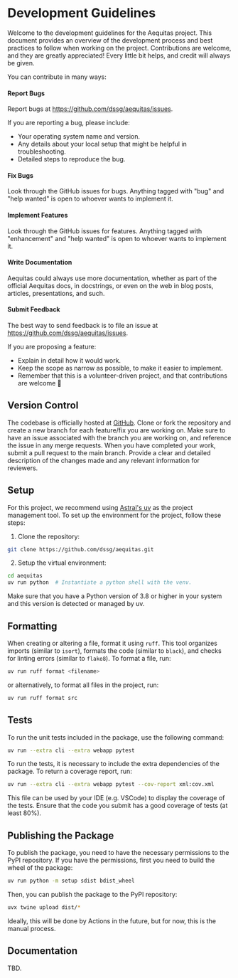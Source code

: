 # Development Guidelines

Welcome to the development guidelines for the Aequitas project. This document provides an overview of the development process and best practices to follow when working on the project. Contributions are welcome, and they are greatly appreciated! Every little bit helps, and credit will always be given.

You can contribute in many ways:

#### Report Bugs
Report bugs at https://github.com/dssg/aequitas/issues.

If you are reporting a bug, please include:

* Your operating system name and version.
* Any details about your local setup that might be helpful in troubleshooting.
* Detailed steps to reproduce the bug.

#### Fix Bugs

Look through the GitHub issues for bugs. Anything tagged with "bug" and "help wanted" is open to whoever wants to implement it.

#### Implement Features

Look through the GitHub issues for features. Anything tagged with "enhancement" and "help wanted" is open to whoever wants to implement it.

#### Write Documentation

Aequitas could always use more documentation, whether as part of the official Aequitas docs, in docstrings, or even on the web in blog posts, articles, presentations, and such.

#### Submit Feedback

The best way to send feedback is to file an issue at https://github.com/dssg/aequitas/issues.

If you are proposing a feature:

* Explain in detail how it would work.
* Keep the scope as narrow as possible, to make it easier to implement.
* Remember that this is a volunteer-driven project, and that contributions are welcome 🙂 

## Version Control
The codebase is officially hosted at [GitHub](https://github.com/dssg/aequitas). Clone or fork the repository and create a new branch for each feature/fix you are working on. Make sure to have an issue associated with the branch you are working on, and reference the issue in any merge requests. When you have completed your work, submit a pull request to the main branch. Provide a clear and detailed description of the changes made and any relevant information for reviewers.

## Setup
For this project, we recommend using [Astral's uv](https://docs.astral.sh/uv/) as the project management tool. To set up the environment for the project, follow these steps:
1. Clone the repository:
```bash
git clone https://github.com/dssg/aequitas.git
```
2. Setup the virtual environment:
```bash
cd aequitas
uv run python  # Instantiate a python shell with the venv.
```

Make sure that you have a Python version of 3.8 or higher in your system and this version is detected or managed by uv.

## Formatting
When creating or altering a file, format it using `ruff`. This tool organizes imports (similar to `isort`), formats the code (similar to `black`), and checks for linting errors (similar to `flake8`). To format a file, run:
```bash
uv run ruff format <filename>
``` 
or alternatively, to format all files in the project, run:
```bash
uv run ruff format src
```

## Tests
To run the unit tests included in the package, use the following command:
```bash
uv run --extra cli --extra webapp pytest
```
To run the tests, it is necessary to include the extra dependencies of the package. 
To return a coverage report, run:
```bash
uv run --extra cli --extra webapp pytest --cov-report xml:cov.xml
```
This file can be used by your IDE (e.g. VSCode) to display the coverage of the tests.
Ensure that the code you submit has a good coverage of tests (at least 80%).

## Publishing the Package

To publish the package, you need to have the necessary permissions to the PyPI repository. If you have the permissions, first you need to build the wheel of the package:
```bash
uv run python -m setup sdist bdist_wheel
```
Then, you can publish the package to the PyPI repository:
```bash
uvx twine upload dist/*
```
Ideally, this will be done by Actions in the future, but for now, this is the manual process.

## Documentation
TBD.
